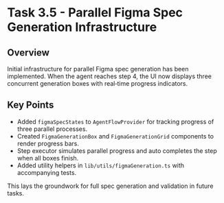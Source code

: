 # Task 3.5 - Parallel Figma Spec Generation Infrastructure

## Overview

Initial infrastructure for parallel Figma spec generation has been implemented. When the agent reaches step 4, the UI now displays three concurrent generation boxes with real‑time progress indicators.

## Key Points

- Added `figmaSpecStates` to `AgentFlowProvider` for tracking progress of three parallel processes.
- Created `FigmaGenerationBox` and `FigmaGenerationGrid` components to render progress bars.
- Step executor simulates parallel progress and auto completes the step when all boxes finish.
- Added utility helpers in `lib/utils/figmaGeneration.ts` with accompanying tests.

This lays the groundwork for full spec generation and validation in future tasks.
